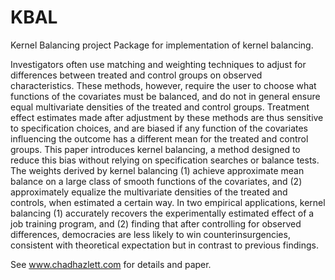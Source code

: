 # KBAL
Kernel Balancing project
Package for implementation of kernel balancing. 

Investigators often use matching and weighting techniques to adjust for differences between treated and control groups on observed characteristics. These methods, however, require the user to choose what functions of the covariates must be balanced, and do not in general ensure equal multivariate densities of the treated and control groups. Treatment effect estimates made after adjustment by these methods are thus sensitive to specification choices, and are biased if any function of the covariates influencing the outcome has a different mean for the treated and control groups. This paper introduces kernel balancing, a method designed to reduce this bias without relying on specification searches or balance tests. The weights derived by kernel balancing (1) achieve approximate mean balance on a large class of smooth functions of the covariates, and (2) approximately equalize the multivariate densities of the treated and controls, when estimated a certain way. In two empirical applications, kernel balancing (1) accurately recovers the experimentally estimated effect of a job training program, and (2) finding that after controlling for observed differences, democracies are less likely to win counterinsurgencies, consistent with theoretical expectation but in contrast to previous findings.

See www.chadhazlett.com for details and paper. 

